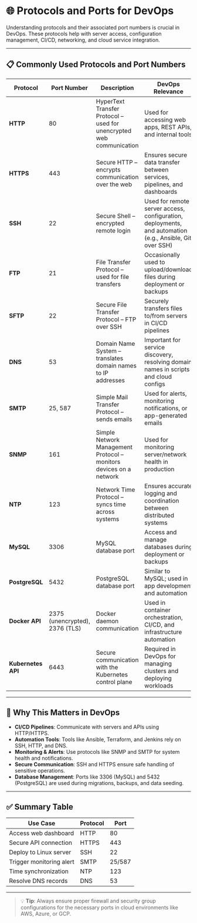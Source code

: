 
# 🌐 Protocols and Ports for DevOps

Understanding protocols and their associated port numbers is crucial in DevOps. These protocols help with server access, configuration management, CI/CD, networking, and cloud service integration.

---

## 📋 Commonly Used Protocols and Port Numbers

| Protocol | Port Number | Description | DevOps Relevance |
|----------|-------------|-------------|------------------|
| **HTTP**  | 80          | HyperText Transfer Protocol – used for unencrypted web communication | Used for accessing web apps, REST APIs, and internal tools |
| **HTTPS** | 443         | Secure HTTP – encrypts communication over the web | Ensures secure data transfer between services, pipelines, and dashboards |
| **SSH**   | 22          | Secure Shell – encrypted remote login | Used for remote server access, configuration, deployments, and automation (e.g., Ansible, Git over SSH) |
| **FTP**   | 21          | File Transfer Protocol – used for file transfers | Occasionally used to upload/download files during deployment or backups |
| **SFTP**  | 22          | Secure File Transfer Protocol – FTP over SSH | Securely transfers files to/from servers in CI/CD pipelines |
| **DNS**   | 53          | Domain Name System – translates domain names to IP addresses | Important for service discovery, resolving domain names in scripts and cloud configs |
| **SMTP**  | 25, 587     | Simple Mail Transfer Protocol – sends emails | Used for alerts, monitoring notifications, or app-generated emails |
| **SNMP**  | 161         | Simple Network Management Protocol – monitors devices on a network | Used for monitoring server/network health in production |
| **NTP**   | 123         | Network Time Protocol – syncs time across systems | Ensures accurate logging and coordination between distributed systems |
| **MySQL** | 3306        | MySQL database port | Access and manage databases during deployment or backups |
| **PostgreSQL** | 5432    | PostgreSQL database port | Similar to MySQL; used in app development and automation |
| **Docker API** | 2375 (unencrypted), 2376 (TLS) | Docker daemon communication | Used in container orchestration, CI/CD, and infrastructure automation |
| **Kubernetes API** | 6443 | Secure communication with the Kubernetes control plane | Required in DevOps for managing clusters and deploying workloads |

---

## 🔧 Why This Matters in DevOps

- **CI/CD Pipelines**: Communicate with servers and APIs using HTTP/HTTPS.
- **Automation Tools**: Tools like Ansible, Terraform, and Jenkins rely on SSH, HTTP, and DNS.
- **Monitoring & Alerts**: Use protocols like SNMP and SMTP for system health and notifications.
- **Secure Communication**: SSH and HTTPS ensure safe handling of sensitive operations.
- **Database Management**: Ports like 3306 (MySQL) and 5432 (PostgreSQL) are used during migrations, backups, and data seeding.

---

## ✅ Summary Table

| Use Case                | Protocol | Port |
|-------------------------|----------|------|
| Access web dashboard    | HTTP     | 80   |
| Secure API connection   | HTTPS    | 443  |
| Deploy to Linux server  | SSH      | 22   |
| Trigger monitoring alert| SMTP     | 25/587 |
| Time synchronization    | NTP      | 123  |
| Resolve DNS records     | DNS      | 53   |

---

> 💡 **Tip**: Always ensure proper firewall and security group configurations for the necessary ports in cloud environments like AWS, Azure, or GCP.

